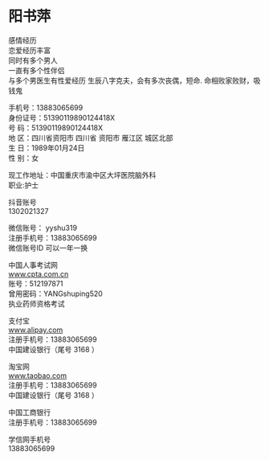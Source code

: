 
# 阳书萍  

 感情经历  
 恋爱经历丰富  
 同时有多个男人  
 一直有多个性伴侣  
 与多个男医生有性爱经历 
 生辰八字克夫，会有多次丧偶，短命. 
 命相败家败财，吸钱鬼


手机号：13883065699  
身份证号：51390119890124418X  
号 码：51390119890124418X  
地 区：四川省资阳市 四川省 资阳市 雁江区 城区北部  
生 日：1989年01月24日  
性 别：女  


现工作地址：中国重庆市渝中区大坪医院脑外科  
职业:护士  


抖音账号  
1302021327  


微信账号： yyshu319  
注册手机号：13883065699  
微信账号ID 可以一年一换 


中国人事考试网  
www.cpta.com.cn  
账号：512197871  
曾用密码：YANGshuping520  
执业药师资格考试  



支付宝  
www.alipay.com  
注册手机号：13883065699  
中国建设银行（尾号 3168 ）  


淘宝网  
www.taobao.com  
注册手机号：13883065699  
中国建设银行（尾号 3168 ）  


中国工商银行  
注册手机号：13883065699  
  


学信网手机号  
13883065699  

